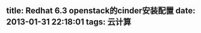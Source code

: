 title: Redhat 6.3 openstack的cinder安装配置
date: 2013-01-31 22:18:01
tags: 云计算
---


	
		
	
	
		
	
	
		
	
	
		
	
	
		
	
	
		
	
	
		
	
	
		
	
	
		
	
	
		
	
	
		
	
	
		
	
	
		
	
	
		
	
	
		
	
	
		
	
	
		
	
	
		
	
	
		
	
	
		
	
	
		
	
	
		
	
	
		
	
	
		
	
	
		
	
	
		
	
	
		
	
	
		
	
	
		
	
	
		
	
	
		
	
	
		
	
	
		
	
	
		
	
	
		

	
	
		


	
	
		

	
	
		
	
	
		
	


		
	
		
	
		
	
		
	
		
	
		
	
		
	
		
	
		
	
		
	
		
	
		
	
		
	
		
	
		
	
		
	
		
	
		
	
		
	
		
	
		
	
		
	
		
	
		
	
		
	
		
	
		
	
		
	
		
	
		
	
		
	
		
	
		
	
		
	
		

	
		


	
		

	
		
	
		
	